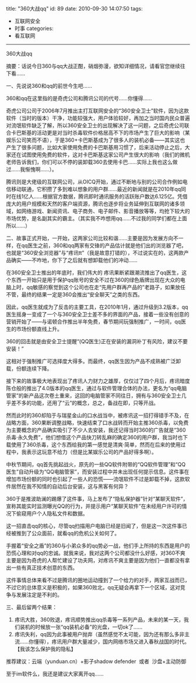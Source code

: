 title: "360大战qq"
id: 89
date: 2010-09-30 14:07:50
tags: 
- 互联网安全
- 时事
categories: 
- 看互联网
---

360大战qq

摘要：话说今日360与qq大战正酣，硝烟弥漫，欲知详细情况，请看官您继续往下看……<!--more-->

一、先说说360和qq的前世今生吧……

360和qq在这里指的是奇虎公司和腾讯公司的代号……你懂得……

奇虎公司公司于2006年7月推出主打互联网安全的“360安全卫士”软件，因为这款软件（当时的版本）干净，功能较强大，用户体验较好，再加之当时国内民众普遍对流氓软件缺乏了解，所以360安全卫士的出现解决了这一问题，之后奇虎公司联合卡巴斯基的活动更是对当时杀毒软件价格居高不下的市场产生了巨大的影响（某娱乐公司笑而不语），于是360+卡巴斯基成为了很多人的装机必备——其实这也产生了很多问题，比如大家使用免费的卡巴斯基用习惯了，后来活动停止之后，大家还在试图使用免费的软件，这对卡巴斯基这家公司产生很大的影响（我们的微机老师告诉我们，你们可以不停的装卸载360去使用卡巴……实际上我也这么做过……我惭愧啊……）。

腾讯则是大佬级的互联网公司，从OICQ开始，通过不断地与别的公司合作例如电信移动联通，它积攒了多到难以想象的用户群……最近的新闻就是在2010年qq同时在线1亿人……根据官方数据，腾讯即时通讯服务的活跃账户数达6.125亿。凭借庞大的用户规模和天然的客户端资源，腾讯也逐步将业务延伸到互联网的诸多领域，如网络游戏、新闻资讯、电子商务、电子邮件、影音播放等等，均抢下较大的市场优势，是名副其实的霸主。（其实我不咋想用qq……不过我的同学们都在上面所以……）

二、故事正式开始，一开始，这两家公司比较和谐……主要是因为发展方向不一样，在qq医生之前，360和qq两家有交锋的产品估计就是他们出的浏览器了吧，也就是“360安全浏览器”与“疼讯tt”（我是故意打错的），不过说实在的，这两款产品确实——不咋地，你下了之后就有想卸载他们的冲动……

在360安全卫士推出的年底时，我们伟大的 疼讯果断紧跟潮流推出了qq医生，这个东西一开始只是用于保护qq账号的安全不过在360的绿色盾牌出现在大众的电脑上时，qq敏感的察觉到这个公司也在走“先用户群再产品的”老路子，如果放任不管，最终的结果一定是360会推出“安全聊天”之类的东西。

因此，qq医生就成为了反击的主要工具，在2010年1月，通过升级到3.2版本，qq医生摇身一变成了一个与360安全卫士差不多的界面的产品，接着一些没有创意的营销开始了——与诺顿合作推出半年免费，春节期间玩强制推广，一时间，qq医生的市场份额直线上升。

360的回击就是由安全卫士提醒“(QQ医生)正在安装的漏洞补丁有风险，建议不要安装！”

这相对于强制推广可选择度大得多。而最终，qq医生因为产品不成熟被广泛卸载，份额连续下降。

接下来的故事极大地表现出了疼讯人力财力之雄厚，仅仅过了四个月后，疼讯暗度陈仓般的推出了4.0版本的qq医生，通过与软件管理合体的办法，更名为“qq电脑管家”的新产品这次卷土重来，这回的电脑管家不同往日，拥有与360安全卫士几乎差不多的功能，还用了“云”的概念，总之，备战在即，只等开战。

然而此时的360却陷于与瑞星金山的口水战当中，被疼讯这一招打得错手不及，在战略方面，360果断调整战略，快速结束了口水战转而开始主推360杀毒，以免费为主要概念的产品确实吸引了不少人去安装，我还记得当时360的广告就是“360杀毒·永久免费”，他们想借这个产品快刀转乱麻的确定360的用户群，我当时也下载使用了360杀毒，这个东西给我的第一感觉是清爽·简单，然而在后来的使用过程中，我表示这玩意不给力（但是比某娱乐公司的产品好得多啊）。

中秋节期间，qq首先挑起战火，原先的一些QQ软件附带的“QQ软件管理”和“QQ医生”自动升级为“QQ电脑管家”，而安装过程中并未出现任何提示信息。这件事在增加市场份额的同时也引起了一些人的恐慌——流氓软件不过是卸载不掉，这款软件居然在我不知情的自动后台安装，这与黑客有何异？

360于是推波助澜的踢爆了这件事，马上发布了“隐私保护器”针对“某聊天软件”， 宣称其能实时监测曝光QQ的行为，并提示用户“某聊天软件”在未经用户许可的情况下偷窥用户个人隐私文件和数据。

这一招直击qq的核心，尽管qq扫描用户电脑已经是旧闻了，但是这一次这件事已经被推到了公众面前，就看qq的危机公关如何了。

手握着“安全之盾”的360与小弟众多的qq势必一战，他们手上所持的东西是用户的恐慌心理和对qq的忠诚。就我来说，我对这两个公司都没什么好感，对360不爽主要是因为奇虎的人帮忙建设了功夫网，对疼讯不爽主要是因为他们一直都没有拿出一些有真正技术创意的东西。

这件事情总体来看不过是腾讯的圈地运动撞到了一个给力的对手，两家互战而已，不过它的总体意义是积极的，如果360败北，qq无疑会再拿下一个区域，这对竞争与发展注定是不利的。

三、最后留两个结果：

1.  疼讯大胜，360败退，疼讯顺势推出qq杀毒等一系列产品，未来的某一天，我们装机的时候放一张“qq装机必备”的光盘，一切ok了……
2.  疼讯失利，qq因为此事被用户抛弃（虽然感觉不太可能，因为还有那么多非主流……你懂得），疼讯用户群大量减少，国内网络市场又进入春秋战国的时代。
【我该怎么保护我的隐私】

推荐建议：云端（yunduan.cn）+影子shadow defender  或者  沙盘+主动防御

至于im软件么，我还是建议大家离开qq……